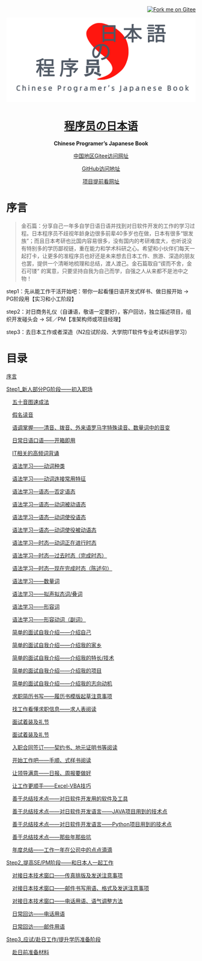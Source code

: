 <div align="right"><a href='https://gitee.com/jasonsang/japanese_study_for_programmer'><img src='https://gitee.com/jasonsang/japanese_study_for_programmer/widgets/widget_1.svg' alt='Fork me on Gitee'></img></a></div>
<p align="center">
  <a href="">
    <img width="600" src="image/jan-logo-v.png">
  </a>
</p>
<h1 align="center">
  <a href="#">程序员の日本语</a>
</h1>

<div align="center">

<strong>Chinese Programer’s Japanese Book</strong>

[中国地区Gitee访问网址](https://gitee.com/jasonsang/japanese_study_for_programmer)</p>
[GitHub访问地址](https://github.com/souketuson/japanese_study_for_programmer)</p>

[项目提前看网址]( https://github.com/users/souketuson/projects/1 )
</div>

# 序言
>金石篇：分享自己一年多自学日语日语并找到对日软件开发的工作的学习过程。日本程序员不歧视年龄身边很多前辈40多岁也在做，日本有很多“银发族”；而且日本考研也比国内容易很多，没有国内的考研难度大，也听说没有特别多的学历鄙视链，重在能力和学术科研之心。希望和小伙伴们每天一起打卡，让更多的准程序员也好还是未来想去日本工作、旅游、深造的朋友也罢，提供一个清晰地梳理和总结，渡人渡己。金石篇取自“锲而不舍，金石可镂“ 的寓意，只要坚持自我为自己而学，自强之人从来都不是池中之物！

step1：先从能工作干活开始吧：带你一起看懂日语开发式样书、做日报开始 -> PG阶段用【实习和小工阶段】</p>
step2：对日商务礼仪（自谦语，敬语一定要好），客户回访，独立描述项目，组织开发碰头会 -> SE／PM【准架构师或项目经理】</p>
step3：去日本工作或者深造（N2应试阶段、大学院IT软件专业考试科目学习）</p>

# 目录

[序言](#序言)</p>
[Step1_新人部分PG阶段——初入职场](#Step1_基础部分_PG阶段——初入职场) </p>
&nbsp;&nbsp;&nbsp;&nbsp;[五十音图速成法](#五十音图写法) </p>
&nbsp;&nbsp;&nbsp;&nbsp;[假名读音](#假名读音) </p>
&nbsp;&nbsp;&nbsp;&nbsp;[语调掌握——清音、拨音、外来语罗马字特殊读音、数量词中的音变](#语调掌握——清音、拨音、外来语罗马字特殊读音、数量词中的音变) </p>
&nbsp;&nbsp;&nbsp;&nbsp;[日常日语口语——开箱即用](#日常日语口语——开箱即用) </p>
&nbsp;&nbsp;&nbsp;&nbsp;[IT相关的高频词背诵](#IT相关的高频词背诵) </p>
&nbsp;&nbsp;&nbsp;&nbsp;[语法学习——动词种类](#造句才是王道——) </p>
&nbsp;&nbsp;&nbsp;&nbsp;[语法学习——动词连接常用特征](#造句才是王道——) </p>
&nbsp;&nbsp;&nbsp;&nbsp;[语法学习—语态—否定语态](#语法学习——否定语态) </p>
&nbsp;&nbsp;&nbsp;&nbsp;[语法学习—语态—动词被动语态](#造句才是王道——) </p>
&nbsp;&nbsp;&nbsp;&nbsp;[语法学习—语态—动词使役语态](#造句才是王道——) </p>
&nbsp;&nbsp;&nbsp;&nbsp;[语法学习—语态—动词使役被动语态](#造句才是王道——) </p>
&nbsp;&nbsp;&nbsp;&nbsp;[语法学习—时态—动词正在进行时态](#语法学习——动词正在进行时态) </p>
&nbsp;&nbsp;&nbsp;&nbsp;[语法学习—时态—过去时态（完成时态）](#语法学习——过去时态（完成时态）) </p>
&nbsp;&nbsp;&nbsp;&nbsp;[语法学习—时态—现在完成时态（陈述句）](#语法学习——现在完成时态（陈述句）) </p>
&nbsp;&nbsp;&nbsp;&nbsp;[语法学习——数量词](#语法学习——数量词) </p>
&nbsp;&nbsp;&nbsp;&nbsp;[语法学习——拟声拟态词/叠词](#语法学习——拟声拟态词/叠词) </p>
&nbsp;&nbsp;&nbsp;&nbsp;[语法学习——形容词](#语法学习——形容词) </p>
&nbsp;&nbsp;&nbsp;&nbsp;[语法学习——形容动词（副词）](#语法学习——形容动词（副词）) </p>
&nbsp;&nbsp;&nbsp;&nbsp;[简单的面试自我介绍——介绍自己](#简单的面试自我介绍) </p>
&nbsp;&nbsp;&nbsp;&nbsp;[简单的面试自我介绍——介绍我的家乡](#简单的面试自我介绍) </p>
&nbsp;&nbsp;&nbsp;&nbsp;[简单的面试自我介绍——介绍我的特长/技术](#简单的面试自我介绍) </p>
&nbsp;&nbsp;&nbsp;&nbsp;[简单的面试自我介绍——介绍我的项目](#简单的面试自我介绍) </p>
&nbsp;&nbsp;&nbsp;&nbsp;[简单的面试自我介绍——介绍我的志向动机](#简单的面试自我介绍) </p>
&nbsp;&nbsp;&nbsp;&nbsp;[求职简历书写——履历书模版起草注意事项](#) </p>
&nbsp;&nbsp;&nbsp;&nbsp;[找工作看懂求职信息——求人表阅读](#) </p>
&nbsp;&nbsp;&nbsp;&nbsp;[面试着装及礼节](#) </p>
&nbsp;&nbsp;&nbsp;&nbsp;[面试着装及礼节](#) </p>
&nbsp;&nbsp;&nbsp;&nbsp;[入职合同签订——契约书、地元证明书等阅读](#) </p>
&nbsp;&nbsp;&nbsp;&nbsp;[开始工作吧——手顺、式样书阅读](#) </p>
&nbsp;&nbsp;&nbsp;&nbsp;[让领导满意——日报、周报要做好](#) </p>
&nbsp;&nbsp;&nbsp;&nbsp;[让工作更顺手——Excel-VBA技巧](#) </p>
&nbsp;&nbsp;&nbsp;&nbsp;[善于总结技术点——对日软件开发用的软件及工具](#) </p>
&nbsp;&nbsp;&nbsp;&nbsp;[善于总结技术点——对日软件开发语言——JAVA项目用到的技术点](#) </p>
&nbsp;&nbsp;&nbsp;&nbsp;[善于总结技术点——对日软件开发语言——Python项目用到的技术点](#) </p>
&nbsp;&nbsp;&nbsp;&nbsp;[善于总结技术点——那些年那些坑](#) </p>
&nbsp;&nbsp;&nbsp;&nbsp;[年度总结——工作一年在公司中的点点滴滴](#) </p>

[Step2_提高SE/PM阶段——和日本人一起工作](#Step2_提高部分_SE/PM阶段——和日本人一起工作) </p>
&nbsp;&nbsp;&nbsp;&nbsp;[对接日本技术窗口——传真排版及发送注意事项](#) </p>
&nbsp;&nbsp;&nbsp;&nbsp;[对接日本技术窗口——邮件书写用语、格式及发送注意事项](#) </p>
&nbsp;&nbsp;&nbsp;&nbsp;[对接日本技术窗口——电话用语、语气调整方法](#) </p>
&nbsp;&nbsp;&nbsp;&nbsp;[日常回访——电话用语](#) </p>
&nbsp;&nbsp;&nbsp;&nbsp;[日常回访——邮件用语](#) </p>

[Step3_应试/赴日工作/提升学历准备阶段](#Step3_应试/赴日工作/提升学历准备阶段) </p>
&nbsp;&nbsp;&nbsp;&nbsp;[赴日前准备材料](#) </p>



